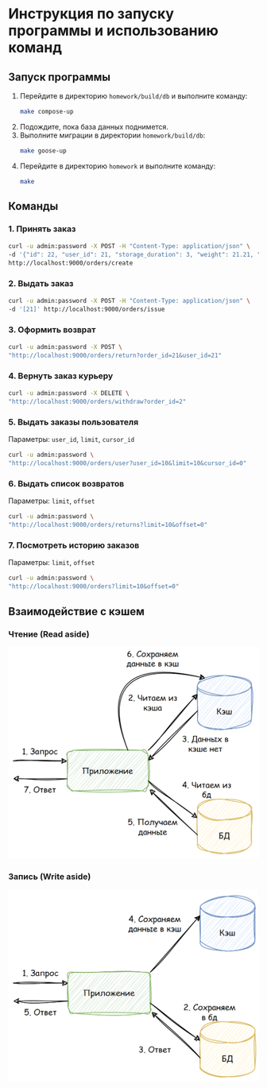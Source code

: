 # Инструкция по запуску программы и использованию команд

## Запуск программы
1. Перейдите в директорию `homework/build/db` и выполните команду:
   ```bash
   make compose-up
   ```
2. Подождите, пока база данных поднимется.
3. Выполните миграции в директории `homework/build/db`:
   ```bash
   make goose-up
   ```
4. Перейдите в директорию `homework` и выполните команду:
   ```bash
   make
   ```

## Команды

### 1. Принять заказ
```bash
curl -u admin:password -X POST -H "Content-Type: application/json" \
-d '{"id": 22, "user_id": 21, "storage_duration": 3, "weight": 21.21, "cost": "42.00", "package": "box", "extra_package": "film"}' \
http://localhost:9000/orders/create
```

### 2. Выдать заказ
```bash
curl -u admin:password -X POST -H "Content-Type: application/json" \
-d '[21]' http://localhost:9000/orders/issue
```

### 3. Оформить возврат
```bash
curl -u admin:password -X POST \
"http://localhost:9000/orders/return?order_id=21&user_id=21"
```

### 4. Вернуть заказ курьеру
```bash
curl -u admin:password -X DELETE \
"http://localhost:9000/orders/withdraw?order_id=2"
```

### 5. Выдать заказы пользователя
Параметры: `user_id`, `limit`, `cursor_id`
```bash
curl -u admin:password \
"http://localhost:9000/orders/user?user_id=10&limit=10&cursor_id=0"
```

### 6. Выдать список возвратов
Параметры: `limit`, `offset`
```bash
curl -u admin:password \
"http://localhost:9000/orders/returns?limit=10&offset=0"
```

### 7. Посмотреть историю заказов
Параметры: `limit`, `offset`
```bash
curl -u admin:password \
"http://localhost:9000/orders?limit=10&offset=0"
```

## Взаимодействие с кэшем

### Чтение (Read aside)
![alt text](image_2025-03-29_17-32-59.png)

### Запись (Write aside)
![alt text](image_2025-03-29_17-32-48.png)